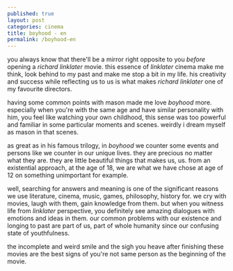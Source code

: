 ```yaml
---
published: true
layout: post
categories: cinema
title: boyhood - en
permalink: /boyhood-en
---
```

you always know that there'll be a mirror right opposite to you _before_ opening a _richard linklater_ movie. this essence of _linklater_ cinema make me think, look behind to my past and make me stop a bit in my life. his creativity and success while reflecting us to us is what makes _richard linklater_ one of my favourite directors.

having some common points with mason made me love _boyhood_ more. especially when you're with the same age and have similar personality with him, you feel like watching your own childhood, this sense was too powerful and familiar in some particular moments and scenes. weirdly i dream myself as mason in that scenes. 

as great as in his famous trilogy, in _boyhood_ we counter some events and persons like we counter in our unique lives. they are precious no matter what they are. they are little beautiful things that makes us, us. from an existential approach, at the age of 18, we are what we have chose at age of 12 on something unimportant for example.

well, searching for answers and meaning is one of the significant reasons we use literature, cinema, music, games, philosophy, history for. we cry with movies, laugh with them, gain knowledge from them. 
but when you witness life from _linklater_ perspective, you definitely see amazing dialogues with emotions and ideas in them. our common problems with our existence and longing to past are part of us, part of whole humanity since our confusing state of youthfulness.

the incomplete and weird smile and the sigh you heave after finishing these movies are the best signs of you're not same person as the beginning of the movie.
